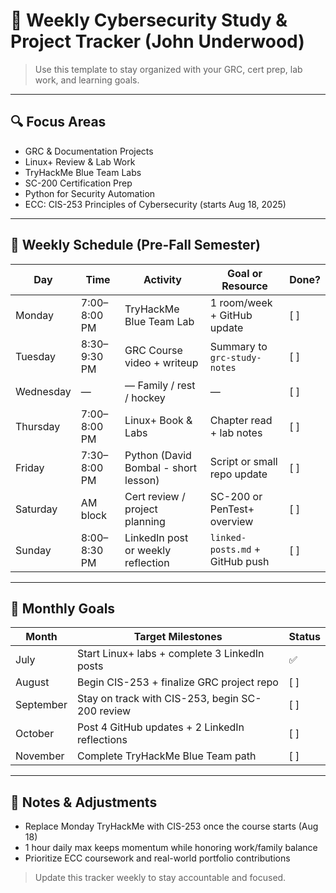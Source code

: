 # 📅 Weekly Cybersecurity Study & Project Tracker (John Underwood)

> Use this template to stay organized with your GRC, cert prep, lab work, and learning goals.

---

## 🔍 Focus Areas
- GRC & Documentation Projects
- Linux+ Review & Lab Work
- TryHackMe Blue Team Labs
- SC-200 Certification Prep
- Python for Security Automation
- ECC: CIS-253 Principles of Cybersecurity (starts Aug 18, 2025)

---

## 📆 Weekly Schedule (Pre-Fall Semester)
| Day       | Time         | Activity                             | Goal or Resource                         | Done? |
|-----------|--------------|--------------------------------------|------------------------------------------|--------|
| Monday    | 7:00–8:00 PM | TryHackMe Blue Team Lab              | 1 room/week + GitHub update              | [ ]    |
| Tuesday   | 8:30–9:30 PM | GRC Course video + writeup           | Summary to `grc-study-notes`             | [ ]    |
| Wednesday | —            | — Family / rest / hockey             | —                                        | [ ]    |
| Thursday  | 7:00–8:00 PM | Linux+ Book & Labs                   | Chapter read + lab notes                 | [ ]    |
| Friday    | 7:30–8:00 PM | Python (David Bombal - short lesson) | Script or small repo update              | [ ]    |
| Saturday  | AM block     | Cert review / project planning       | SC-200 or PenTest+ overview              | [ ]    |
| Sunday    | 8:00–8:30 PM | LinkedIn post or weekly reflection   | `linked-posts.md` + GitHub push          | [ ]    |

---

## 🏁 Monthly Goals
| Month     | Target Milestones                                | Status |
|-----------|---------------------------------------------------|--------|
| July      | Start Linux+ labs + complete 3 LinkedIn posts     | ✅     |
| August    | Begin CIS-253 + finalize GRC project repo         | [ ]    |
| September | Stay on track with CIS-253, begin SC-200 review   | [ ]    |
| October   | Post 4 GitHub updates + 2 LinkedIn reflections    | [ ]    |
| November  | Complete TryHackMe Blue Team path                | [ ]    |

---

## 📝 Notes & Adjustments
- Replace Monday TryHackMe with CIS-253 once the course starts (Aug 18)
- 1 hour daily max keeps momentum while honoring work/family balance
- Prioritize ECC coursework and real-world portfolio contributions

> Update this tracker weekly to stay accountable and focused.
